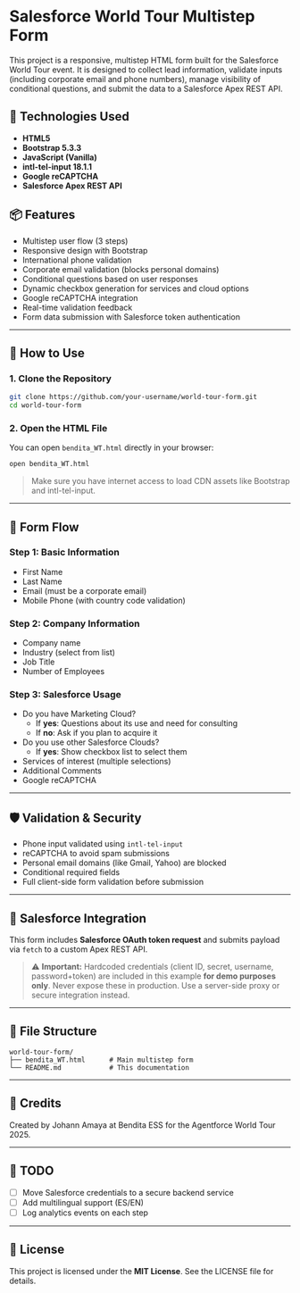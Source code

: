 # Salesforce World Tour Multistep Form

This project is a responsive, multistep HTML form built for the Salesforce World Tour event. It is designed to collect lead information, validate inputs (including corporate email and phone numbers), manage visibility of conditional questions, and submit the data to a Salesforce Apex REST API.

## 🚀 Technologies Used

- **HTML5**
- **Bootstrap 5.3.3**
- **JavaScript (Vanilla)**
- **intl-tel-input 18.1.1**
- **Google reCAPTCHA**
- **Salesforce Apex REST API**

## 📦 Features

- Multistep user flow (3 steps)
- Responsive design with Bootstrap
- International phone validation
- Corporate email validation (blocks personal domains)
- Conditional questions based on user responses
- Dynamic checkbox generation for services and cloud options
- Google reCAPTCHA integration
- Real-time validation feedback
- Form data submission with Salesforce token authentication

---

## 🧭 How to Use

### 1. Clone the Repository

```bash
git clone https://github.com/your-username/world-tour-form.git
cd world-tour-form
```

### 2. Open the HTML File

You can open `bendita_WT.html` directly in your browser:

```bash
open bendita_WT.html
```

> Make sure you have internet access to load CDN assets like Bootstrap and intl-tel-input.

---

## 🧪 Form Flow

### Step 1: Basic Information

- First Name
- Last Name
- Email (must be a corporate email)
- Mobile Phone (with country code validation)

### Step 2: Company Information

- Company name
- Industry (select from list)
- Job Title
- Number of Employees

### Step 3: Salesforce Usage

- Do you have Marketing Cloud?
  - If **yes**: Questions about its use and need for consulting
  - If **no**: Ask if you plan to acquire it
- Do you use other Salesforce Clouds?
  - If **yes**: Show checkbox list to select them
- Services of interest (multiple selections)
- Additional Comments
- Google reCAPTCHA

---

## 🛡️ Validation & Security

- Phone input validated using `intl-tel-input`
- reCAPTCHA to avoid spam submissions
- Personal email domains (like Gmail, Yahoo) are blocked
- Conditional required fields
- Full client-side form validation before submission

---

## 🔐 Salesforce Integration

This form includes **Salesforce OAuth token request** and submits payload via `fetch` to a custom Apex REST API.

> ⚠️ **Important:** Hardcoded credentials (client ID, secret, username, password+token) are included in this example **for demo purposes only**. Never expose these in production. Use a server-side proxy or secure integration instead.

---

## 📂 File Structure

```
world-tour-form/
├── bendita_WT.html      # Main multistep form
└── README.md            # This documentation
```

---

## 📌 Credits

Created by Johann Amaya at Bendita ESS for the Agentforce World Tour 2025.

---

## 🧼 TODO

- [ ] Move Salesforce credentials to a secure backend service
- [ ] Add multilingual support (ES/EN)
- [ ] Log analytics events on each step

---

## 📄 License

This project is licensed under the **MIT License**. See the LICENSE file for details.
